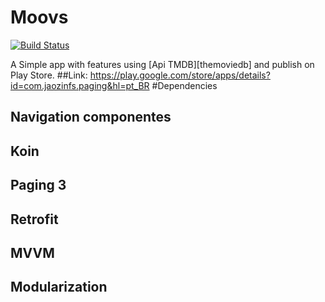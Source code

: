 # Moovs
[![Build Status](https://app.bitrise.io/app/4d5958d333c0abb0/status.svg?token=_-R4niE95TSDhgSu7lRYlg&branch=master)](https://app.bitrise.io/app/4d5958d333c0abb0)

A Simple app with features using [Api TMDB][themoviedb] and publish on Play Store.
##Link:
https://play.google.com/store/apps/details?id=com.jaozinfs.paging&hl=pt_BR
#Dependencies
## Navigation componentes
## Koin
## Paging 3
## Retrofit
## MVVM
## Modularization
